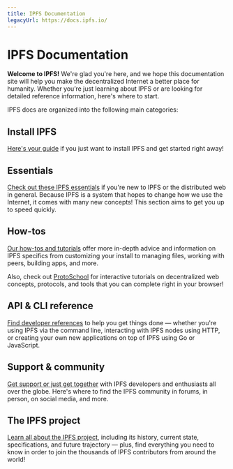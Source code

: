 ```yaml
---
title: IPFS Documentation
legacyUrl: https://docs.ipfs.io/
---
```


# IPFS Documentation

**Welcome to IPFS!** We're glad you're here, and we hope this documentation site will help you make the decentralized Internet a better place for humanity. Whether you’re just learning about IPFS or are looking for detailed reference information, here's where to start.

IPFS docs are organized into the following main categories:

## Install IPFS

[Here's your guide](/install/) if you just want to install IPFS and get started right away!

## Essentials

[Check out these IPFS essentials](/essentials/) if you're new to IPFS or the distributed web in general. Because IPFS is a system that hopes to change how we use the Internet, it comes with many new concepts! This section aims to get you up to speed quickly.

## How-tos

[Our how-tos and tutorials](/how-to/) offer more in-depth advice and information on IPFS specifics from customizing your install to managing files, working with peers, building apps, and more.

Also, check out [ProtoSchool](https://www.proto.school) for interactive tutorials on decentralized web concepts, protocols, and tools that you can complete right in your browser!

## API & CLI reference

[Find developer references](/reference/) to help you get things done — whether you're using IPFS via the command line, interacting with IPFS nodes using HTTP, or creating your own new applications on top of IPFS using Go or JavaScript.

## Support & community

[Get support or just get together](/support-community/) with IPFS developers and enthusiasts all over the globe. Here's where to find the IPFS community in forums, in person, on social media, and more.

## The IPFS project

[Learn all about the IPFS project](/project/), including its history, current state, specifications, and future trajectory — plus, find everything you need to know in order to join the thousands of IPFS contributors from around the world!

<LegacyCallout />
